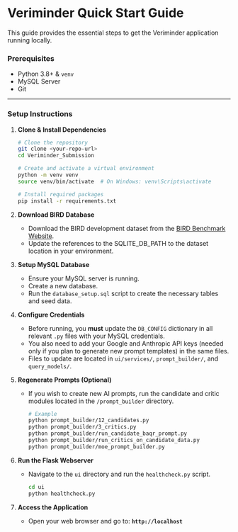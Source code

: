 # Veriminder Quick Start Guide

This guide provides the essential steps to get the Veriminder application running locally.

### **Prerequisites**
* Python 3.8+ & `venv`
* MySQL Server
* Git

---

### **Setup Instructions**

1.  **Clone & Install Dependencies**
    ```bash
    # Clone the repository
    git clone <your-repo-url>
    cd Veriminder_Submission

    # Create and activate a virtual environment
    python -m venv venv
    source venv/bin/activate  # On Windows: venv\Scripts\activate

    # Install required packages
    pip install -r requirements.txt
    ```

2.  **Download BIRD Database**
    * Download the BIRD development dataset from the [BIRD Benchmark Website](https://bird-bench.github.io/).
    * Update the references to the SQLITE_DB_PATH to the dataset location in your environment.

3.  **Setup MySQL Database**
    * Ensure your MySQL server is running.
    * Create a new database.
    * Run the `database_setup.sql` script to create the necessary tables and seed data.

4.  **Configure Credentials**
    * Before running, you **must** update the `DB_CONFIG` dictionary in all relevant `.py` files with your MySQL credentials.
    * You also need to add your Google and Anthropic API keys (needed only if you plan to generate new prompt templates) in the same files.
    * Files to update are located in `ui/services/`, `prompt_builder/`, and `query_models/`.

5.  **Regenerate Prompts (Optional)**
    * If you wish to create new AI prompts, run the candidate and critic modules located in the `/prompt_builder` directory.
        ```bash
        # Example
        python prompt_builder/12_candidates.py
        python prompt_builder/3_critics.py
        python prompt_builder/run_candidate_baqr_prompt.py
        python prompt_builder/run_critics_on_candidate_data.py
        python prompt_builder/moe_prompt_builder.py
        ```

6.  **Run the Flask Webserver**
    * Navigate to the `ui` directory and run the `healthcheck.py` script.
        ```bash
        cd ui
        python healthcheck.py
        ```

7.  **Access the Application**
    * Open your web browser and go to:
        **`http://localhost`**